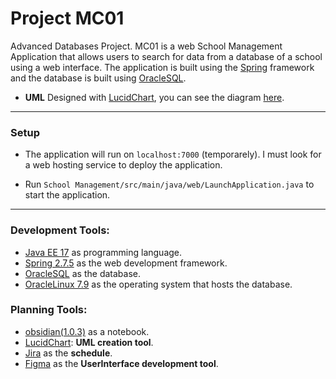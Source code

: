 # Project MC01

Advanced Databases Project.
MC01 is a web  School Management Application that allows users to search for data from a database of a school using a web interface. The application is built using the [Spring](https://spring.io/) framework and the database is built using [OracleSQL](https://www.oracle.com/database/technologies/appdev/sql-developer.html). 

- **UML** Designed with [LucidChart](https://lucid.app/), you can see the diagram [here](https://lucid.app/lucidchart/e151864c-2d4a-4bcb-aab4-2fb80088c6a5/edit?viewport_loc=1305%2C392%2C963%2C1507%2CnzITqXaFRXv0&invitationId=inv_0e2e08d2-6bc3-427c-bc0e-e5b9ce386790).

----
### Setup

- The application will run on `localhost:7000` (temporarely). I must look for a web hosting service to deploy the application.

- Run `School Management/src/main/java/web/LaunchApplication.java` to start the application. 

----
### Development Tools:
- [Java EE 17](https://www.oracle.com/java/technologies/javase/jdk17-archive-downloads.html) as programming language.
- [Spring 2.7.5](https://spring.io/) as the web development framework.
- [OracleSQL](https://www.oracle.com/database/technologies/appdev/sql-developer.html) as the database.
- [OracleLinux 7.9](https://www.oracle.com/linux/) as the operating system that hosts the database.

### Planning Tools:
- [obsidian(1.0.3)](https://obsidian.md/) as a notebook.
- [LucidChart](https://lucid.app/): **UML creation tool**.
- [Jira](https://www.atlassian.com/software/jira) as the **schedule**.
- [Figma](https://figma.com/) as the **UserInterface development tool**.